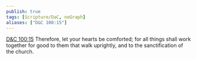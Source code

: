 ```yaml
---
publish: true
tags: [Scripture/DaC, noGraph]
aliases: ["D&C 100:15"]
---
```

[D&C 100:15](https://churchofjesuschrist.org/study/scriptures/dc-testament/dc/100?lang=eng&id=p15#p15) Therefore, let your hearts be comforted; for all things shall work together for good to them that walk uprightly, and to the sanctification of the church.
